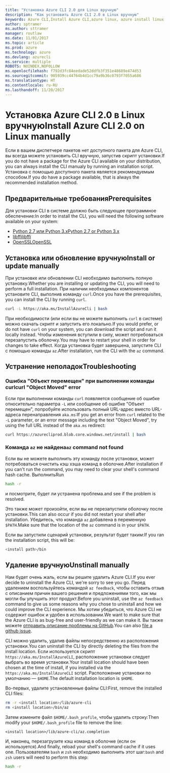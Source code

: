 ```yaml
---
title: "Установка Azure CLI 2.0 для Linux вручную"
description: "Как установить Azure CLI 2.0 в Linux вручную"
keywords: Azure CLI,Install Azure CLI,azure linux, azure install linux
author: sptramer
ms.author: sttramer
manager: routlaw
ms.date: 11/01/2017
ms.topic: article
ms.prod: azure
ms.technology: azure
ms.devlang: azurecli
ms.service: multiple
ROBOTS: NOINDEX,NOFOLLOW
ms.openlocfilehash: f792d3fc84eedade52ddfb3f351e48689e474d53
ms.sourcegitcommit: 905939cc44764b4d1cc79a9b36c0793f7055a686
ms.translationtype: HT
ms.contentlocale: ru-RU
ms.lasthandoff: 11/20/2017
---
```

# <a name="install-azure-cli-20-on-linux-manually"></a><span data-ttu-id="7e371-104">Установка Azure CLI 2.0 в Linux вручную</span><span class="sxs-lookup"><span data-stu-id="7e371-104">Install Azure CLI 2.0 on Linux manually</span></span>

<span data-ttu-id="7e371-105">Если в вашем диспетчере пакетов нет доступного пакета для Azure CLI, вы всегда можете установить CLI вручную, запустив скрипт установки.</span><span class="sxs-lookup"><span data-stu-id="7e371-105">If you do not have a package for the Azure CLI available on your distribution, you can always install the CLI manualy by running an installation script.</span></span> <span data-ttu-id="7e371-106">Установка с помощью доступного пакета является рекомендуемым способом.</span><span class="sxs-lookup"><span data-stu-id="7e371-106">If you do have a package available, that is always the recommended installation method.</span></span>

## <a name="prerequisites"></a><span data-ttu-id="7e371-107">Предварительные требования</span><span class="sxs-lookup"><span data-stu-id="7e371-107">Prerequisites</span></span>

<span data-ttu-id="7e371-108">Для установки CLI в системе должно быть следующее программное обеспечение:</span><span class="sxs-lookup"><span data-stu-id="7e371-108">In order to install the CLI, you will need the following software available on your system:</span></span>

* [<span data-ttu-id="7e371-109">Python 2.7 или Python 3.x</span><span class="sxs-lookup"><span data-stu-id="7e371-109">Python 2.7 or Python 3.x</span></span>](https://www.python.org/downloads/)
* [<span data-ttu-id="7e371-110">libffi</span><span class="sxs-lookup"><span data-stu-id="7e371-110">libffi</span></span>](https://sourceware.org/libffi/)
* [<span data-ttu-id="7e371-111">OpenSSL</span><span class="sxs-lookup"><span data-stu-id="7e371-111">OpenSSL</span></span>](https://www.openssl.org/source/)

## <a name="install-or-update-manually"></a><span data-ttu-id="7e371-112">Установка или обновление вручную</span><span class="sxs-lookup"><span data-stu-id="7e371-112">Install or update manually</span></span>

<span data-ttu-id="7e371-113">При установке или обновлении CLI необходимо выполнить полную установку.</span><span class="sxs-lookup"><span data-stu-id="7e371-113">Whether you are installing or updating the CLI, you will need to perform a full installation.</span></span> <span data-ttu-id="7e371-114">При наличии необходимых компонентов установите CLI, выполнив команду `curl`.</span><span class="sxs-lookup"><span data-stu-id="7e371-114">Once you have the prerequisites, you can install the CLI by running `curl`.</span></span>

```bash
curl -L https://aka.ms/InstallAzureCli | bash
```

<span data-ttu-id="7e371-115">При необходимости (или если вы не можете выполнить `curl` в системе) можно скачать скрипт и запустить его локально.</span><span class="sxs-lookup"><span data-stu-id="7e371-115">If you would prefer, or do not have `curl` on your system, you can download the script and run it locally instead.</span></span> <span data-ttu-id="7e371-116">Чтобы изменения вступили в силу, может потребоваться перезапустить оболочку.</span><span class="sxs-lookup"><span data-stu-id="7e371-116">You may have to restart your shell in order for changes to take effect.</span></span> <span data-ttu-id="7e371-117">Когда установка будет завершена, запустите CLI с помощью команды `az`.</span><span class="sxs-lookup"><span data-stu-id="7e371-117">After installation, run the CLI with the `az` command.</span></span>

## <a name="troubleshooting"></a><span data-ttu-id="7e371-118">Устранение неполадок</span><span class="sxs-lookup"><span data-stu-id="7e371-118">Troubleshooting</span></span>

### <a name="curl-object-moved-error"></a><span data-ttu-id="7e371-119">Ошибка "Объект перемещен" при выполнении команды curl</span><span class="sxs-lookup"><span data-stu-id="7e371-119">curl "Object Moved" error</span></span>

<span data-ttu-id="7e371-120">Если при выполнении команды `curl` появляется сообщение об ошибке относительно параметра `-L` или сообщение об ошибке "Объект перемещен", попробуйте использовать полный URL-адрес вместо URL-адреса перенаправления `aka.ms`:</span><span class="sxs-lookup"><span data-stu-id="7e371-120">If you get an error from `curl` related to the `-L` parameter, or an error message including the text "Object Moved", try using the full URL instead of the `aka.ms` redirect:</span></span>

```bash
curl https://azurecliprod.blob.core.windows.net/install | bash
```

### <a name="az-command-not-found"></a><span data-ttu-id="7e371-121">Команда `az` не найдена</span><span class="sxs-lookup"><span data-stu-id="7e371-121">`az` command not found</span></span>

<span data-ttu-id="7e371-122">Если вы не можете выполнить эту команду после установки, может потребоваться очистить кэш хэша команд в оболочке.</span><span class="sxs-lookup"><span data-stu-id="7e371-122">After installation if you can't run the command, you may need to clear your shell's command hash cache.</span></span> <span data-ttu-id="7e371-123">Выполнить</span><span class="sxs-lookup"><span data-stu-id="7e371-123">Run</span></span>

```bash
hash -r
```

<span data-ttu-id="7e371-124">и посмотрите, будет ли устранена проблема.</span><span class="sxs-lookup"><span data-stu-id="7e371-124">and see if the problem is resolved.</span></span> 

<span data-ttu-id="7e371-125">Это также может произойти, если вы не перезапустили оболочку после установки.</span><span class="sxs-lookup"><span data-stu-id="7e371-125">This can also occur if you did not restart your shell after installation.</span></span> <span data-ttu-id="7e371-126">Убедитесь, что команда `az` добавлена в переменную `$PATH`.</span><span class="sxs-lookup"><span data-stu-id="7e371-126">Make sure that the location of the `az` command is in your `$PATH`.</span></span>

<span data-ttu-id="7e371-127">Если вы запустили сценарий установки, результат будет таким:</span><span class="sxs-lookup"><span data-stu-id="7e371-127">If you ran the installation script, this will be:</span></span>

```bash
<install path>/bin
```

## <a name="unstinall-manually"></a><span data-ttu-id="7e371-128">Удаление вручную</span><span class="sxs-lookup"><span data-stu-id="7e371-128">Unstinall manually</span></span>

<span data-ttu-id="7e371-129">Нам будет очень жаль, если вы решите удалить Azure CLI.</span><span class="sxs-lookup"><span data-stu-id="7e371-129">If you ever decide to uninstall the Azure CLI, we're sorry to see you go.</span></span> <span data-ttu-id="7e371-130">Перед удалением воспользуйтесь командой `az feedback`, чтобы оставить отзыв с описанием причин вашего решения и предложениями того, как мы могли бы улучшить этот продукт.</span><span class="sxs-lookup"><span data-stu-id="7e371-130">Before you uninstall, use the `az feedback` command to give us some reasons why you chose to uninstall and how we could improve the CLI experience.</span></span> <span data-ttu-id="7e371-131">Мы хотим убедиться, что Azure CLI не содержит ошибок и удобен в использовании.</span><span class="sxs-lookup"><span data-stu-id="7e371-131">We want to make sure that the Azure CLI is as bug-free and user-friendly as we can make it.</span></span> <span data-ttu-id="7e371-132">Вы также можете [отправить описание проблемы на GitHub](https://github.com/Azure/azure-cli/issues).</span><span class="sxs-lookup"><span data-stu-id="7e371-132">You can also [file a github issue](https://github.com/Azure/azure-cli/issues).</span></span>

<span data-ttu-id="7e371-133">CLI можно удалить, удалив файлы непосредственно из расположения установки.</span><span class="sxs-lookup"><span data-stu-id="7e371-133">You can uninstall the CLI by directly deleting the files from the install location.</span></span> <span data-ttu-id="7e371-134">Если используется скрипт `https://aka.ms/InstallAzureCLI`, расположение установки следует выбрать во время установки.</span><span class="sxs-lookup"><span data-stu-id="7e371-134">Your install location should have been chosen at the time of install, if you installed via the `https://aka.ms/InstallAzureCLI` script.</span></span> <span data-ttu-id="7e371-135">Расположение установки по умолчанию — `$HOME`.</span><span class="sxs-lookup"><span data-stu-id="7e371-135">The default installation location is `$HOME`.</span></span>

<span data-ttu-id="7e371-136">Во-первых, удалите установленные файлы CLI:</span><span class="sxs-lookup"><span data-stu-id="7e371-136">First, remove the installed CLI files:</span></span>

```bash
rm -r <install location>/lib/azure-cli
rm <install location>/bin/az
```

<span data-ttu-id="7e371-137">Затем измените файл `$HOME/.bash_profile`, чтобы удалить строку:</span><span class="sxs-lookup"><span data-stu-id="7e371-137">Then modify your `$HOME/.bash_profile` file to remove the line:</span></span>

```
<install location>/lib/azure-cli/az.completion
```

<span data-ttu-id="7e371-138">И, наконец, перезагрузите кэш команд в оболочке (если он используется).</span><span class="sxs-lookup"><span data-stu-id="7e371-138">And finally, reload your shell's command cache if it uses one.</span></span> <span data-ttu-id="7e371-139">Пользователям `bash` и `zsh` необходимо выполнить этот шаг:</span><span class="sxs-lookup"><span data-stu-id="7e371-139">`bash` and `zsh` users will need to perform this step:</span></span>

```bash
hash -r
```
